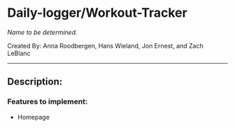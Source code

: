 Daily-logger/Workout-Tracker
=============================
_Name to be determined._

Created By: Anna Roodbergen, Hans Wieland, Jon Ernest, and Zach LeBlanc

---

## Description:



### Features to implement:
* Homepage
